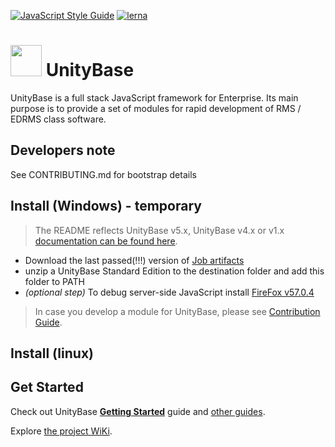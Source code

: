 [![JavaScript Style Guide](https://img.shields.io/badge/code_style-standard-brightgreen.svg)](https://standardjs.com)
[![lerna](https://img.shields.io/badge/maintained%20with-lerna-cc00ff.svg)](https://lernajs.io/)

# <a href="https://unitybase.info/"> <img src="/img/ub-logo-black.png" height="50"/></a> UnityBase

UnityBase is a full stack JavaScript framework for Enterprise. Its main purpose is to provide a set of modules for rapid development of RMS / EDRMS class software.

## Developers note
  See CONTRIBUTING.md for bootstrap details 
 
## Install (Windows) - temporary

> The README reflects UnityBase v5.x, UnityBase v4.x or v1.x [documentation can be found here](https://git-pub.intecracy.com/unitybase/samples/tree/master/courses/tutorial).

  - Download the last passed(!!!) version of  [Job artifacts](https://git-pub.intecracy.com/pavel.mash/ub-server-ee/pipelines)
  - unzip a UnityBase Standard Edition to the destination folder and add this folder to PATH
  - _(optional step)_ To debug server-side JavaScript install [FireFox v57.0.4](https://ftp.mozilla.org/pub/firefox/releases/57.0.4/)

> In case you develop a module for UnityBase, please see [Contribution Guide](https://git-pub.intecracy.com/unitybase/ubjs/blob/master/CONTRIBUTING.md).

## Install (linux)



## Get Started

Check out UnityBase [**Getting Started**](https://git-pub.intecracy.com/unitybase/samples/tree/master/courses/tutorial-v5) guide 
and [other guides](https://git-pub.intecracy.com/unitybase/samples).

Explore [the project WiKi](https://git-pub.intecracy.com/unitybase/ubjs/wikis/home).
